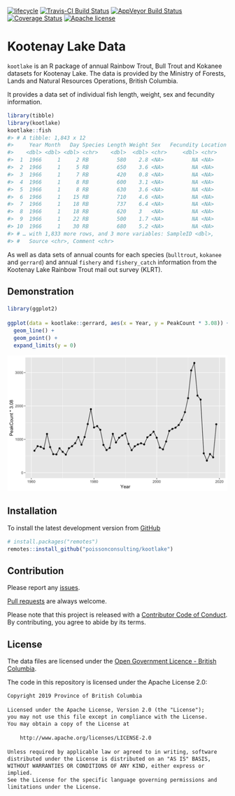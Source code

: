
<!-- README.md is generated from README.Rmd. Please edit that file -->

[![lifecycle](https://img.shields.io/badge/lifecycle-maturing-blue.svg)](https://www.tidyverse.org/lifecycle/#maturing)
[![Travis-CI Build
Status](https://travis-ci.org/poissonconsulting/kootlake.svg?branch=master)](https://travis-ci.org/poissonconsulting/kootlake)
[![AppVeyor Build
Status](https://ci.appveyor.com/api/projects/status/github/poissonconsulting/kootlake?branch=master&svg=true)](https://ci.appveyor.com/project/poissonconsulting/kootlake)
[![Coverage
Status](https://img.shields.io/codecov/c/github/poissonconsulting/kootlake/master.svg)](https://codecov.io/github/poissonconsulting/kootlake?branch=master)
[![Apache
license](https://img.shields.io/badge/License-Apache%202.0-blue.svg)](https://opensource.org/licenses/Apache-2.0)

# Kootenay Lake Data

`kootlake` is an R package of annual Rainbow Trout, Bull Trout and
Kokanee datasets for Kootenay Lake. The data is provided by the Ministry
of Forests, Lands and Natural Resources Operations, British Columbia.

It provides a data set of individual fish length, weight, sex and
fecundity information.

``` r
library(tibble)
library(kootlake)
kootlake::fish
#> # A tibble: 1,843 x 12
#>     Year Month   Day Species Length Weight Sex   Fecundity Location
#>    <dbl> <dbl> <dbl> <chr>    <dbl>  <dbl> <chr>     <dbl> <chr>   
#>  1  1966     1     2 RB         580    2.8 <NA>         NA <NA>    
#>  2  1966     1     5 RB         650    3.6 <NA>         NA <NA>    
#>  3  1966     1     7 RB         420    0.8 <NA>         NA <NA>    
#>  4  1966     1     8 RB         600    3.1 <NA>         NA <NA>    
#>  5  1966     1     8 RB         630    3.6 <NA>         NA <NA>    
#>  6  1966     1    15 RB         710    4.6 <NA>         NA <NA>    
#>  7  1966     1    18 RB         737    6.4 <NA>         NA <NA>    
#>  8  1966     1    18 RB         620    3   <NA>         NA <NA>    
#>  9  1966     1    22 RB         500    1.7 <NA>         NA <NA>    
#> 10  1966     1    30 RB         680    5.2 <NA>         NA <NA>    
#> # … with 1,833 more rows, and 3 more variables: SampleID <dbl>,
#> #   Source <chr>, Comment <chr>
```

As well as data sets of annual counts for each species (`bulltrout`,
`kokanee` and `gerrard`) and annual `fishery` and `fishery_catch`
information from the Kootenay Lake Rainbow Trout mail out survey (KLRT).

## Demonstration

``` r
library(ggplot2)

ggplot(data = kootlake::gerrard, aes(x = Year, y = PeakCount * 3.08)) + 
  geom_line() + 
  geom_point() + 
  expand_limits(y = 0)
```

![](tools/README-unnamed-chunk-3-1.png)<!-- -->

## Installation

To install the latest development version from
[GitHub](https://github.com/poissonconsulting/kootlake)

``` r
# install.packages("remotes")
remotes::install_github("poissonconsulting/kootlake")
```

## Contribution

Please report any
[issues](https://github.com/poissonconsulting/kootlake/issues).

[Pull requests](https://github.com/poissonconsulting/kootlake/pulls) are
always welcome.

Please note that this project is released with a [Contributor Code of
Conduct](https://github.com/poissonconsulting/kootlake/blob/master/CODE_OF_CONDUCT.md).
By contributing, you agree to abide by its terms.

## License

The data files are licensed under the [Open Government Licence - British
Columbia](https://raw.githubusercontent.com/poissonconsulting/fishbc/master/data-raw/cdc/LICENSE.OGL-BCv2.0).

The code in this repository is licensed under the Apache License 2.0:

    Copyright 2019 Province of British Columbia
    
    Licensed under the Apache License, Version 2.0 (the "License");
    you may not use this file except in compliance with the License.
    You may obtain a copy of the License at
    
        http://www.apache.org/licenses/LICENSE-2.0
    
    Unless required by applicable law or agreed to in writing, software
    distributed under the License is distributed on an "AS IS" BASIS,
    WITHOUT WARRANTIES OR CONDITIONS OF ANY KIND, either express or implied.
    See the License for the specific language governing permissions and
    limitations under the License.
